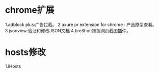 # chrome扩展
1.adblock plus:广告拦截。
2.axure pr extension for chrome : 产品原型查看。
3.jsonview:验证和修改JSON文档
4.fireShot:捕捉网页截图插件。

# hosts修改
1.iHosts